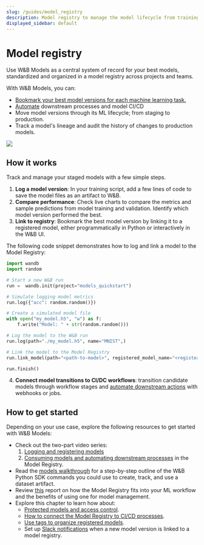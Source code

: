 ```yaml
---
slug: /guides/model_registry
description: Model registry to manage the model lifecycle from training to production
displayed_sidebar: default
---
```


# Model registry

Use W&B Models as a central system of record for your best models, standardized and organized in a model registry across projects and teams. 

With W&B Models, you can:

* [Bookmark your best model versions for each machine learning task.](./model_tags.md)
* [Automate](./automation.md) downstream processes and model CI/CD
* Move model versions through its ML lifecycle; from staging to production.
* Track a model's lineage and audit the history of changes to production models.

![](/images/models/models_landing_page.png)

## How it works
Track and manage your staged models with a few simple steps.

1. **Log a model version**: In your training script, add a few lines of code to save the model files as an artifact to W&B. 
2. **Compare performance**: Check live charts to compare the metrics and sample predictions from model training and validation. Identify which model version performed the best.
3. **Link to registry**: Bookmark the best model version by linking it to a registered model, either programmatically in Python or interactively in the W&B UI.

The following code snippet demonstrates how to log and link a model to the Model Registry:

```python showLineNumbers
import wandb
import random

# Start a new W&B run
run =  wandb.init(project="models_quickstart")

# Simulate logging model metrics
run.log({"acc": random.random()})

# Create a simulated model file
with open("my_model.h5", "w") as f:
    f.write("Model: " + str(random.random()))

# Log the model to the W&B run
run.log(path="./my_model.h5", name="MNIST",)

# Link the model to the Model Registry
run.link_model(path="<path-to-model>", registered_model_name="<registered-model-name>")

run.finish()
```

4. **Connect model transitions to CI/DC workflows**: transition candidate models through workflow stages and [automate downstream actions](./automation.md) with webhooks or jobs.


## How to get started
Depending on your use case, explore the following resources to get started with W&B Models:

* Check out the two-part video series:
  1. [Logging and registering models](https://www.youtube.com/watch?si=MV7nc6v-pYwDyS-3&v=ZYipBwBeSKE&feature=youtu.be)
  2. [Consuming models and automating downstream processes](https://www.youtube.com/watch?v=8PFCrDSeHzw) in the Model Registry.
* Read the [models walkthrough](./walkthrough.md) for a step-by-step outline of the W&B Python SDK commands you could use to create, track, and use a dataset artifact.
* Review [this](https://wandb.ai/wandb_fc/model-registry-reports/reports/What-is-an-ML-Model-Registry---Vmlldzo1MTE5MjYx) report on how the Model Registry fits into your ML workflow and the benefits of using one for model management. 
* Explore this chapter to learn how about:
   * [Protected models and access control](./access_controls.md).
   * [How to connect the Model Registry to CI/CD processes](./automation.md).
   * [Use tags to organize registered models](./model_tags.md).
   * Set up [Slack notifications](./notifications.md) when a new model version is linked to a model registry.


